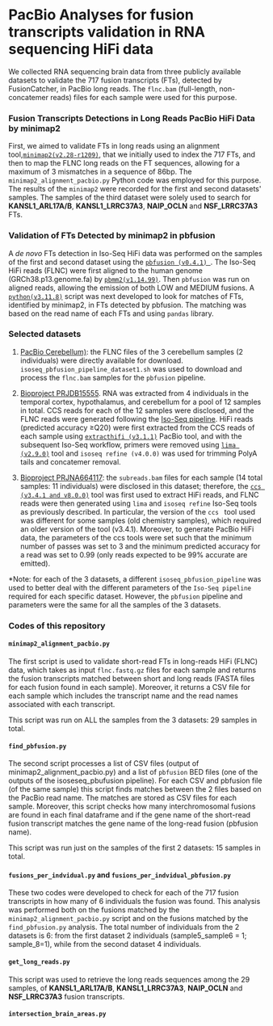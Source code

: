 # PacBio Analyses for fusion transcripts validation in RNA sequencing HiFi data
We collected RNA sequencing brain data from three publicly available datasets to validate the 717 fusion transcripts (FTs), detected by FusionCatcher, in PacBio long reads. The ```flnc.bam``` (full-length, non-concatemer reads) files for each sample were used for this purpose. 

### Fusion Transcripts Detections in Long Reads PacBio HiFi Data by minimap2
First, we aimed to validate FTs in long reads using an alignment tool,[```minimap2(v2.28-r1209)```](https://github.com/lh3/minimap2), that we initially used to index the 717 FTs, and then to map the FLNC long reads on the FT sequences, allowing for a maximum of 3 mismatches in a sequence of 86bp. The ```minimap2_alignment_pacbio.py``` Python code was employed for this purpose. The results of the ```minimap2``` were recorded for the first and second datasets' samples. The samples of the third dataset were solely used to search for __KANSL1_ARL17A/B__, __KANSL1_LRRC37A3__, __NAIP_OCLN__ and __NSF_LRRC37A3__ FTs.

### Validation of FTs Detected by minimap2 in pbfusion 
A _de novo_ FTs detection in Iso-Seq HiFi data was performed on the samples of the first and second dataset using the  [```pbfusion (v0.4.1) ```](https://github.com/PacificBiosciences/pbfusion/tree/master?tab=readme-ov-file). The Iso-Seq HiFi reads (FLNC) were first aligned to the human genome (GRCh38.p13.genome.fa) by [```pbmm2(v1.14.99)```](https://github.com/PacificBiosciences/pbmm2). Then ```pbfusion``` was run on aligned reads, allowing the emission of both LOW and MEDIUM fusions. A [```python(v3.11.8)```](https://www.python.org/) script was next developed to look for matches of FTs, identified by minimap2, in FTs detected by pbfusion. The matching was based on the read name of each FTs and using ```pandas``` library.

### Selected datasets 

1. [PacBio Cerebellum)](https://downloads.pacbcloud.com/public/dataset/Kinnex-full-length-RNA/): the FLNC files of the 3 cerebellum samples (2 individuals) were directly available for download. ```isoseq_pbfusion_pipeline_dataset1.sh``` was used to download and process the ```flnc.bam``` samples for the ```pbfusion``` pipeline.

2. [Bioproject PRJDB15555](https://www.ncbi.nlm.nih.gov/sra/?term=PRJDB15555). RNA was extracted from 4 individuals in the temporal cortex, hypothalamus, and cerebellum for a pool of 12 samples in total. CCS reads for each of the 12 samples were disclosed, and the FLNC reads were generated following the [Iso-Seq pipeline](https://isoseq.how/). HiFi reads (predicted accuracy ≥Q20) were first extracted from the CCS reads of each sample using [```extracthifi (v3.1.1)```](https://github.com/PacificBiosciences/extracthifi?tab=readme-ov-file) PacBio tool, and with the subsequent Iso-Seq workflow, primers were removed using [```lima (v2.9.0)```](https://lima.how/) tool and ```isoseq refine (v4.0.0)``` was used for trimming PolyA tails and concatemer removal.

3. [Bioproject PRJNA664117](https://www.ncbi.nlm.nih.gov/sra?term=PRJNA664117&cmd=DetailsSearch): the ```subreads.bam``` files for each sample (14 total samples: 11 individuals) were disclosed in this dataset; therefore, the [```ccs (v3.4.1 and v8.0.0)```](https://ccs.how/) tool was first used to extract HiFi reads, and FLNC reads were then generated using ```lima``` and ```isoseq refine``` Iso-Seq tools as previously described. In particular, the version of the  ```ccs ``` tool used was different for some samples (old chemistry samples), which required an older version of the tool (v3.4.1). Moreover, to generate PacBio HiFi data, the parameters of the ccs tools were set such that the minimum number of passes was set to 3 and the minimum predicted accuracy for a read was set to 0.99 (only reads expected to be 99% accurate are emitted). 


*Note: for each of the 3 datasets, a different ```isoseq_pbfusion_pipeline``` was used to better deal with the different parameters of the ```Iso-Seq pipeline``` required for each specific dataset. However, the ```pbfusion``` pipeline and parameters were the same for all the samples of the 3 datasets.

### Codes of this repository

#### ```minimap2_alignment_pacbio.py```
The first script is used to validate short-read FTs in long-reads HiFi (FLNC) data, which takes as input ```flnc.fastq.gz``` files for each sample and returns the fusion transcripts matched between short and long reads (FASTA files for each fusion found in each sample). Moreover, it returns a CSV file for each sample which includes the transcript name and the read names associated with each transcript.

This script was run on ALL the samples from the 3 datasets: 29 samples in total.

#### ```find_pbfusion.py```

The second script processes a list of CSV files (output of minimap2_alignment_pacbio.py) and a list of ```pbfusion``` BED files (one of the outputs of the isoseseq_pbufusion pipeline). For each CSV and pbfusion file (of the same sample) this script finds matches between the 2 files based on the PacBio read name. The matches are stored as CSV files for each sample. 
Moreover, this script checks how many interchromosomal fusions are found in each final dataframe and if the gene name of the short-read fusion transcript matches the gene name of the long-read fusion (pbfusion name). 

This script was run just on the samples of the first 2 datasets: 15 samples in total.

#### ```fusions_per_indvidual.py``` and ```fusions_per_indvidual_pbfusion.py```

These two codes were developed to check for each of the 717 fusion transcripts in how many of 6 individuals the fusion was found. This analysis was performed both on the fusions matched by the ```minimap2_alignment_pacbio.py``` script and on the fusions matched by the ```find_pbfusion.py``` analysis. 
The total number of individuals from the 2 datasets is 6: from the first dataset 2 individuals (sample5_sample6 = 1; sample_8=1), while from the second dataset 4 individuals.

#### ```get_long_reads.py```

This script was used to retrieve the long reads sequences among the 29 samples, of  __KANSL1_ARL17A/B__, __KANSL1_LRRC37A3__, __NAIP_OCLN__ and __NSF_LRRC37A3__ fusion transcripts.

#### ```intersection_brain_areas.py``` 


